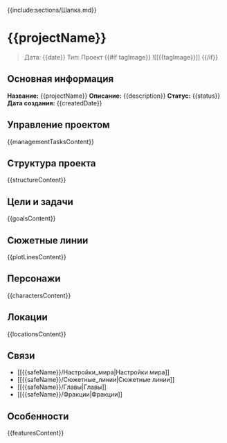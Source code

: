{{include:sections/Шапка.md}}

# {{projectName}}

> Дата: {{date}}
> Тип: Проект
{{#if tagImage}}
![[{{tagImage}}]]
{{/if}}

## Основная информация
**Название:** {{projectName}}
**Описание:** {{description}}
**Статус:** {{status}}
**Дата создания:** {{createdDate}}

## Управление проектом
{{managementTasksContent}}

## Структура проекта
{{structureContent}}

## Цели и задачи
{{goalsContent}}

## Сюжетные линии
{{plotLinesContent}}

## Персонажи
{{charactersContent}}

## Локации
{{locationsContent}}

## Связи
- [[{{safeName}}/Настройки_мира|Настройки мира]]
- [[{{safeName}}/Сюжетные_линии|Сюжетные линии]]
- [[{{safeName}}/Главы|Главы]]
- [[{{safeName}}/Фракции|Фракции]]

## Особенности
{{featuresContent}}